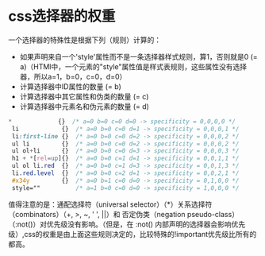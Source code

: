 # css选择器的权重

一个选择器的特殊性是根据下列（规则）计算的：

+ 如果声明来自一个'style'属性而不是一条选择器样式规则，算1，否则就是0 (= a)（HTMl中，一个元素的"style"属性值是样式表规则，这些属性没有选择器，所以a=1，b=0，c=0，d=0）
+ 计算选择器中ID属性的数量 (= b)
+ 计算选择器中其它属性和伪类的数量 (= c)
+ 计算选择器中元素名和伪元素的数量 (= d)

``` css
*             {}  /* a=0 b=0 c=0 d=0 -> specificity = 0,0,0,0 */
 li            {}  /* a=0 b=0 c=0 d=1 -> specificity = 0,0,0,1 */
 li:first-line {}  /* a=0 b=0 c=0 d=2 -> specificity = 0,0,0,2 */
 ul li         {}  /* a=0 b=0 c=0 d=2 -> specificity = 0,0,0,2 */
 ul ol+li      {}  /* a=0 b=0 c=0 d=3 -> specificity = 0,0,0,3 */
 h1 + *[rel=up]{}  /* a=0 b=0 c=1 d=1 -> specificity = 0,0,1,1 */
 ul ol li.red  {}  /* a=0 b=0 c=1 d=3 -> specificity = 0,0,1,3 */
 li.red.level  {}  /* a=0 b=0 c=2 d=1 -> specificity = 0,0,2,1 */
 #x34y         {}  /* a=0 b=1 c=0 d=0 -> specificity = 0,1,0,0 */
 style=""          /* a=1 b=0 c=0 d=0 -> specificity = 1,0,0,0 */

```
值得注意的是：通配选择符（universal selector）（*）关系选择符（combinators）（+, >, ~, ' ', ||）和 否定伪类（negation pseudo-class）（:not()）对优先级没有影响。（但是，在 :not() 内部声明的选择器会影响优先级）,css的权重是由上面这些规则决定的，比较特殊的!important优先级比所有的都高。